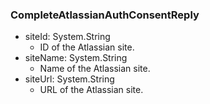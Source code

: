 ### CompleteAtlassianAuthConsentReply
- siteId: System.String
  - ID of the Atlassian site.
- siteName: System.String
  - Name of the Atlassian site.
- siteUrl: System.String
  - URL of the Atlassian site.
